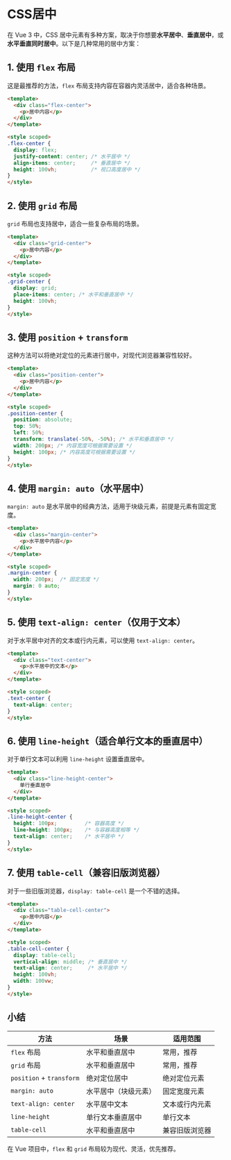 # CSS居中

在 Vue 3 中，CSS 居中元素有多种方案，取决于你想要**水平居中**、**垂直居中**，或**水平垂直同时居中**。以下是几种常用的居中方案：

## 1. 使用 `flex` 布局

这是最推荐的方法，`flex` 布局支持内容在容器内灵活居中，适合各种场景。

```html
<template>
  <div class="flex-center">
    <p>居中内容</p>
  </div>
</template>

<style scoped>
.flex-center {
  display: flex;
  justify-content: center; /* 水平居中 */
  align-items: center;     /* 垂直居中 */
  height: 100vh;           /* 视口高度居中 */
}
</style>
```

## 2. 使用 `grid` 布局

`grid` 布局也支持居中，适合一些复杂布局的场景。

```html
<template>
  <div class="grid-center">
    <p>居中内容</p>
  </div>
</template>

<style scoped>
.grid-center {
  display: grid;
  place-items: center; /* 水平和垂直居中 */
  height: 100vh;
}
</style>
```

## 3. 使用 `position` + `transform`

这种方法可以将绝对定位的元素进行居中，对现代浏览器兼容性较好。

```html
<template>
  <div class="position-center">
    <p>居中内容</p>
  </div>
</template>

<style scoped>
.position-center {
  position: absolute;
  top: 50%;
  left: 50%;
  transform: translate(-50%, -50%); /* 水平和垂直居中 */
  width: 200px; /* 内容宽度可根据需要设置 */
  height: 100px; /* 内容高度可根据需要设置 */
}
</style>
```

## 4. 使用 `margin: auto`（水平居中）

`margin: auto` 是水平居中的经典方法，适用于块级元素，前提是元素有固定宽度。

```html
<template>
  <div class="margin-center">
    <p>水平居中内容</p>
  </div>
</template>

<style scoped>
.margin-center {
  width: 200px;  /* 固定宽度 */
  margin: 0 auto;
}
</style>
```

## 5. 使用 `text-align: center`（仅用于文本）

对于水平居中对齐的文本或行内元素，可以使用 `text-align: center`。

```html
<template>
  <div class="text-center">
    <p>水平居中的文本</p>
  </div>
</template>

<style scoped>
.text-center {
  text-align: center;
}
</style>
```

## 6. 使用 `line-height`（适合单行文本的垂直居中）

对于单行文本可以利用 `line-height` 设置垂直居中。

```html
<template>
  <div class="line-height-center">
    单行垂直居中
  </div>
</template>

<style scoped>
.line-height-center {
  height: 100px;         /* 容器高度 */
  line-height: 100px;    /* 与容器高度相等 */
  text-align: center;    /* 水平居中 */
}
</style>
```

## 7. 使用 `table-cell`（兼容旧版浏览器）

对于一些旧版浏览器，`display: table-cell` 是一个不错的选择。

```html
<template>
  <div class="table-cell-center">
    <p>居中内容</p>
  </div>
</template>

<style scoped>
.table-cell-center {
  display: table-cell;
  vertical-align: middle; /* 垂直居中 */
  text-align: center;     /* 水平居中 */
  height: 100vh;
  width: 100vw;
}
</style>
```

## 小结

| 方法                     | 场景                 | 适用范围       |
| ------------------------ | -------------------- | -------------- |
| `flex` 布局              | 水平和垂直居中       | 常用，推荐     |
| `grid` 布局              | 水平和垂直居中       | 常用，推荐     |
| `position` + `transform` | 绝对定位居中         | 绝对定位元素   |
| `margin: auto`           | 水平居中（块级元素） | 固定宽度元素   |
| `text-align: center`     | 水平居中文本         | 文本或行内元素 |
| `line-height`            | 单行文本垂直居中     | 单行文本       |
| `table-cell`             | 水平和垂直居中       | 兼容旧版浏览器 |

在 Vue 项目中，`flex` 和 `grid` 布局较为现代、灵活，优先推荐。
